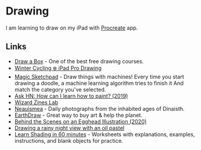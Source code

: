 # Drawing

I am learning to draw on my iPad with [Procreate](https://procreate.art) app.

## Links

- [Draw a Box](https://drawabox.com/) - One of the best free drawing courses.
- [Winter Cycling ❄️ iPad Pro Drawing](https://www.youtube.com/watch?v=4FGEX8yZqiM&app=desktop)
- [Magic Sketchpad](https://magic-sketchpad.glitch.me/) - Draw things with machines! Every time you start drawing a doodle, a machine learning algorithm tries to finish it And match the category you've selected.
- [Ask HN: How can I learn how to paint? (2019)](https://news.ycombinator.com/item?id=19375624)
- [Wizard Zines Lab](https://wizardzines.substack.com/archive)
- [Neauismea](https://neauoire.github.io/neauismea/) - Daily photographs from the inhabited ages of Dinaisth.
- [EarthDraw](https://earthdraw.org/) - Great way to buy art & help the planet.
- [Behind the Scenes on an Egghead Illustration (2020)](https://community.egghead.io/t/behind-the-scenes-on-an-egghead-illustration/1830)
- [Drawing a rainy night view with an oil pastel](https://www.youtube.com/watch?v=6qCp2smmxs8)
- [Learn Shading in 60 minutes](https://galshir.com/shading) - Worksheets with explanations, examples, instructions, and blank objects for practice.
